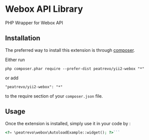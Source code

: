 Webox API Library
=================
PHP Wrapper for Webox API

Installation
------------

The preferred way to install this extension is through [composer](http://getcomposer.org/download/).

Either run

```
php composer.phar require --prefer-dist peatrevo/yii2-webox "*"
```

or add

```
"peatrevo/yii2-webox": "*"
```

to the require section of your `composer.json` file.


Usage
-----

Once the extension is installed, simply use it in your code by  :

```php
<?= \peatrevo\webox\AutoloadExample::widget(); ?>```